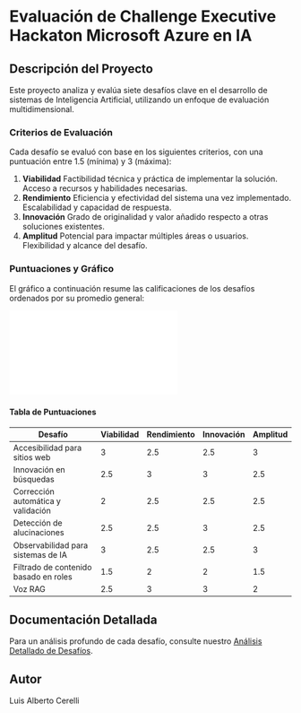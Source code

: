 # Evaluación de Challenge Executive Hackaton Microsoft Azure en IA

## Descripción del Proyecto
Este proyecto analiza y evalúa siete desafíos clave en el desarrollo de sistemas de Inteligencia Artificial, utilizando un enfoque de evaluación multidimensional.

### Criterios de Evaluación
Cada desafío se evaluó con base en los siguientes criterios, con una puntuación entre 1.5 (mínima) y 3 (máxima):
1. **Viabilidad**
Factibilidad técnica y práctica de implementar la solución.
Acceso a recursos y habilidades necesarias.
2. **Rendimiento**
Eficiencia y efectividad del sistema una vez implementado.
Escalabilidad y capacidad de respuesta.
3. **Innovación**
Grado de originalidad y valor añadido respecto a otras soluciones existentes.
4. **Amplitud**
Potencial para impactar múltiples áreas o usuarios.
Flexibilidad y alcance del desafío.

### Puntuaciones y Gráfico
El gráfico a continuación resume las calificaciones de los desafíos ordenados por su promedio general:

![Gráfico de Evaluaciones](imagenes/evaluacion_desafios.pdf)

#### Tabla de Puntuaciones
| Desafío                                | Viabilidad | Rendimiento | Innovación | Amplitud |
|---------------------------------------|------------|-------------|------------|----------|
| Accesibilidad para sitios web         | 3          | 2.5         | 2.5        | 3        |
| Innovación en búsquedas               | 2.5        | 3           | 3          | 2.5      |
| Corrección automática y validación    | 2          | 2.5         | 2.5        | 2.5      |
| Detección de alucinaciones            | 2.5        | 2.5         | 3          | 2.5      |
| Observabilidad para sistemas de IA    | 3          | 2.5         | 2.5        | 3        |
| Filtrado de contenido basado en roles | 1.5        | 2           | 2          | 1.5      |
| Voz RAG                               | 2.5        | 3           | 3          | 2        |

## Documentación Detallada

Para un análisis profundo de cada desafío, consulte nuestro [Análisis Detallado de Desafíos](Análisis_Detallado_de_Desafíos.md).

## Autor
Luis Alberto Cerelli    

